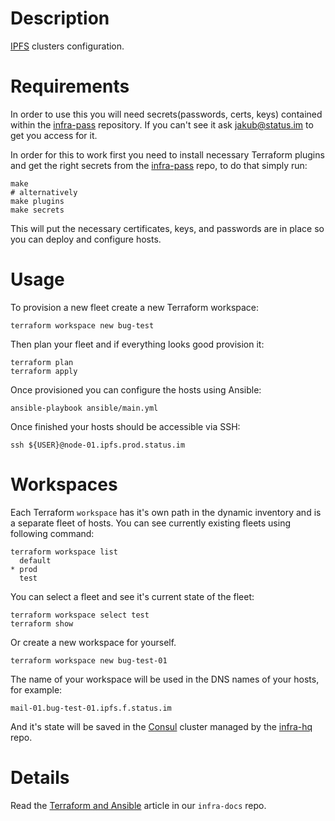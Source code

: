 # Description

[IPFS](https://ipfs.io/) clusters configuration.

# Requirements

In order to use this you will need secrets(passwords, certs, keys) contained within the [infra-pass](https://github.com/status-im/infra-pass) repository. If you can't see it ask jakub@status.im to get you access for it.

In order for this to work first you need to install necessary Terraform plugins and get the right secrets from the [infra-pass](https://github.com/status-im/infra-pass) repo, to do that simply run:
```
make
# alternatively
make plugins
make secrets
```
This will put the necessary certificates, keys, and passwords are in place so you can deploy and configure hosts.

# Usage

To provision a new fleet create a new Terraform workspace:
```
terraform workspace new bug-test
```
Then plan your fleet and if everything looks good provision it:
```
terraform plan
terraform apply
```
Once provisioned you can configure the hosts using Ansible:
```
ansible-playbook ansible/main.yml
```
Once finished your hosts should be accessible via SSH:
```
ssh ${USER}@node-01.ipfs.prod.status.im
```

# Workspaces

Each Terraform `workspace` has it's own path in the dynamic inventory and is a separate fleet of hosts.
You can see currently existing fleets using following command:
```
terraform workspace list
  default
* prod
  test
```
You can select a fleet and see it's current state of the fleet:
```
terraform workspace select test
terraform show
```
Or create a new workspace for yourself.
```
terraform workspace new bug-test-01
```
The name of your workspace will be used in the DNS names of your hosts, for example:
```
mail-01.bug-test-01.ipfs.f.status.im
```
And it's state will be saved in the [Consul](https://www.consul.io/) cluster managed by the [infra-hq](https://github.com/status-im/infra-hq) repo.

# Details

Read the [Terraform and Ansible](https://github.com/status-im/infra-docs/blob/master/articles/ansible_terraform.md) article in our `infra-docs` repo.
